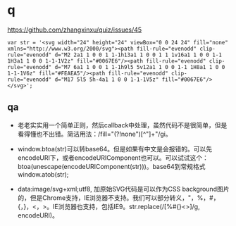 # q

https://github.com/zhangxinxu/quiz/issues/45

```var str = '<svg width="24" height="24" viewBox="0 0 24 24" fill="none" xmlns="http://www.w3.org/2000/svg"><path fill-rule="evenodd" clip-rule="evenodd" d="M2 2a1 1 0 0 1 1-1h13a1 1 0 0 1 1 1v16a1 1 0 0 1-1 1H3a1 1 0 0 1-1-1V2z" fill="#0067E6"/><path fill-rule="evenodd" clip-rule="evenodd" d="M7 6a1 1 0 0 1 1-1h9l5 5v12a1 1 0 0 1-1 1H8a1 1 0 0 1-1-1V6z" fill="#FEAEA5"/><path fill-rule="evenodd" clip-rule="evenodd" d="M17 5l5 5h-4a1 1 0 0 1-1-1V5z" fill="#0067E6"/></svg>';```

## qa

- 老老实实用一个简单正则，然后callback中处理，虽然代码不是很简单，但是看得懂也不出错。简洁用法：/fill="(?!none")[^"]+"/gi。

- window.btoa(str)可以转base64。但是如果有中文是会报错的。可以先encodeURI下，或者encodeURIComponent也可以。可以试试这个：btoa(unescape(encodeURIComponent(str)))。base64到常规格式 window.atob(str);

- data:image/svg+xml;utf8, 加原始SVG代码是可以作为CSS background图片的，但是Chrome支持，IE浏览器不支持。我们可以部分转义，"，%，#，{，}，<，>。IE浏览器也支持，包括IE9。str.replace(/[%#{}<>]/g, encodeURI)。